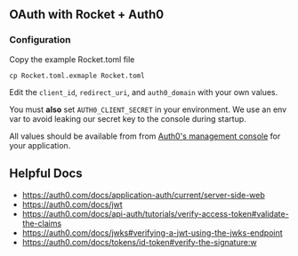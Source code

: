 
## OAuth with Rocket + Auth0


### Configuration

Copy the example Rocket.toml file

```
cp Rocket.toml.exmaple Rocket.toml
```

Edit the `client_id`, `redirect_uri`, and `auth0_domain` with your own values.

You must **also** set `AUTH0_CLIENT_SECRET` in your environment. We use an env
var to avoid leaking our secret key to the console during startup.

All values should be available from from [Auth0's management console](https://manage.auth0.com/) 
for your application. 


## Helpful Docs

* https://auth0.com/docs/application-auth/current/server-side-web
* https://auth0.com/docs/jwt
* https://auth0.com/docs/api-auth/tutorials/verify-access-token#validate-the-claims
* https://auth0.com/docs/jwks#verifying-a-jwt-using-the-jwks-endpoint
* https://auth0.com/docs/tokens/id-token#verify-the-signature:w
